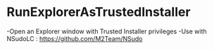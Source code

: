 # RunExplorerAsTrustedInstaller
-Open an Explorer window with Trusted Installer privileges
-Use with NSudoLC : https://github.com/M2Team/NSudo
